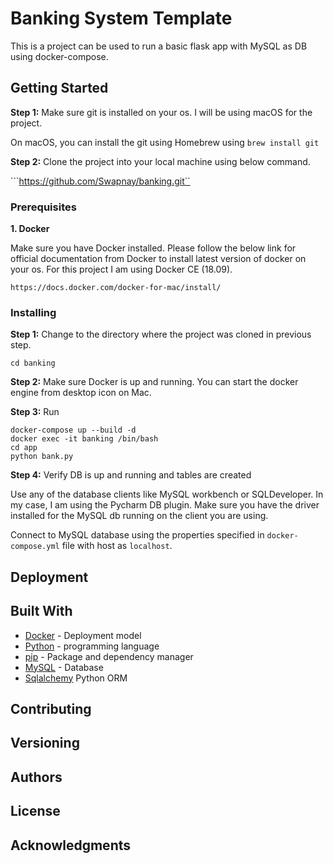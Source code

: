# Banking System Template

This is a project can be used to run a basic flask app with MySQL as DB using docker-compose.

## Getting Started

**Step 1:** Make sure git is installed on your os. I will be using macOS for the project.

On macOS, you can install the git using Homebrew using ```brew install git```

**Step 2:** Clone the project into your local machine using below command.

```https://github.com/Swapnay/banking.git``

### Prerequisites

**1. Docker**

Make sure you have Docker installed. Please follow the below link for official documentation from Docker to install latest version of docker on your os. For this project I am using Docker CE (18.09).

```https://docs.docker.com/docker-for-mac/install/```

### Installing

**Step 1:** Change to the directory where the project was cloned in previous step.

```
cd banking
```

**Step 2:** Make sure Docker is up and running. You can start the docker engine from desktop icon on Mac.

**Step 3:** Run

```
docker-compose up --build -d
docker exec -it banking /bin/bash
cd app
python bank.py
```

**Step 4:** Verify DB is up and running and tables are created

Use any of the database clients like MySQL workbench or SQLDeveloper. In my case, I am using the Pycharm DB plugin. Make sure you have the driver installed for the MySQL db running on the client you are using.

Connect to MySQL database using the properties specified in ```docker-compose.yml``` file with host as ```localhost```.

## Deployment

## Built With

* [Docker](http://www.dropwizard.io/1.0.2/docs/) -  Deployment model
* [Python](https://rometools.github.io/rome/) - programming language
* [pip](https://rometools.github.io/rome/) - Package and dependency manager
* [MySQL](https://rometools.github.io/rome/) - Database
* [Sqlalchemy](https://www.sqlalchemy.org/download.html) Python ORM

## Contributing

## Versioning

## Authors

## License

## Acknowledgments
